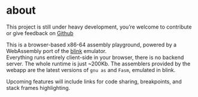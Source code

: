 # about 

This project is still under heavy development, you’re welcome to contribute or give feedback on [Github]( https://github.com/robalb/x86-64-playground)

This is a browser-based x86-64 assembly playground, powered by a WebAssembly port of the [blink](https://github.com/jart/blink/) emulator.</br>
Everything runs entirely client-side in your browser, there is no backend server. The whole runtime is just ~200Kb.
The assemblers provided by the webapp are the latest versions of `gnu as` and `Fasm`, emulated in blink. 

Upcoming features will include links for code sharing, breakpoints, and stack frames highlighting.
